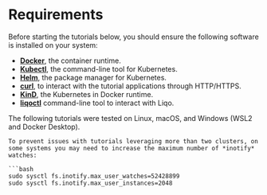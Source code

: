 # Requirements

Before starting the tutorials below, you should ensure the following software is installed on your system:

* [**Docker**](https://docker.io), the container runtime.
* [**Kubectl**](https://kubernetes.io/docs/tasks/tools/install-kubectl/), the command-line tool for Kubernetes.
* [**Helm**](https://helm.sh/docs/intro/install/), the package manager for Kubernetes.
* [**curl**](https://curl.se/), to interact with the tutorial applications through HTTP/HTTPS.
* [**KinD**](https://kind.sigs.k8s.io/docs/user/quick-start/#installation), the Kubernetes in Docker runtime.
* [**liqoctl**](/installation/liqoctl.md) command-line tool to interact with Liqo.

The following tutorials were tested on Linux, macOS, and Windows (WSL2 and Docker Desktop).

```{warning}
To prevent issues with tutorials leveraging more than two clusters, on some systems you may need to increase the maximum number of *inotify* watches:

```bash
sudo sysctl fs.inotify.max_user_watches=52428899
sudo sysctl fs.inotify.max_user_instances=2048
```
